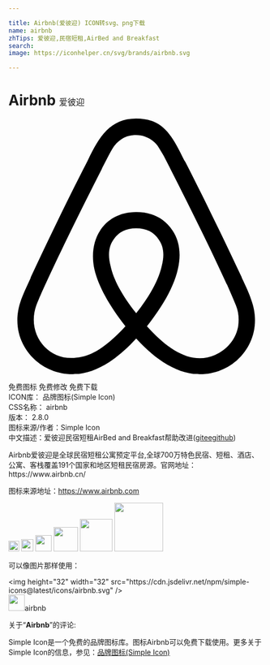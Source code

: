 ```yaml
---

title: Airbnb(爱彼迎) ICON转svg、png下载
name: airbnb
zhTips: 爱彼迎,民宿短租,AirBed and Breakfast
search: 
image: https://iconhelper.cn/svg/brands/airbnb.svg

---
```


# Airbnb  <small style="font-size: 60%;font-weight: 100">爱彼迎</small>

<div id="svg" class="svg-wrap">
<svg role="img" viewBox="0 0 24 24" xmlns="http://www.w3.org/2000/svg"><title>Airbnb icon</title><path d="M11.998 18.267c-1.352-1.696-2.147-3.182-2.412-4.455-.263-1.026-.159-1.847.291-2.464.477-.71 1.187-1.055 2.12-1.055s1.642.345 2.119 1.062c.446.61.558 1.432.286 2.464-.291 1.298-1.085 2.784-2.411 4.456zm9.597 1.14c-.185 1.245-1.034 2.278-2.2 2.782-2.251.98-4.48-.583-6.388-2.703 3.155-3.95 3.738-7.025 2.384-9.014-.795-1.14-1.933-1.695-3.393-1.695-2.943 0-4.561 2.49-3.925 5.38.37 1.564 1.351 3.342 2.915 5.33-.98 1.084-1.909 1.855-2.73 2.332-.636.344-1.245.557-1.828.608-2.677.399-4.776-2.198-3.823-4.877.132-.345.395-.98.845-1.961l.025-.053C4.94 12.36 6.717 8.75 8.759 4.746l.053-.132.58-1.115c.45-.822.635-1.19 1.351-1.643.345-.209.769-.314 1.245-.314.954 0 1.697.557 2.015 1.006.158.239.345.557.582.953l.558 1.088.08.159c2.04 4.002 3.819 7.605 5.276 10.789l.026.025.533 1.22.318.764c.243.612.294 1.221.213 1.857zm1.219-2.389c-.186-.583-.504-1.271-.9-2.093v-.03c-1.887-4.005-3.64-7.605-5.304-10.84l-.111-.162C15.313 1.461 14.464 0 11.998 0 9.56 0 8.524 1.694 7.465 3.897l-.081.16c-1.668 3.234-3.42 6.839-5.301 10.842v.053l-.558 1.219c-.21.504-.317.768-.345.847-1.35 3.712 1.432 6.972 4.8 6.972.027 0 .132 0 .264-.027h.372c1.75-.213 3.553-1.325 5.382-3.316 1.828 1.988 3.633 3.103 5.38 3.316h.372c.132.027.238.027.264.027 3.368.003 6.15-3.26 4.8-6.972z"/></svg>
</div>
<detail full-name='airbnb'></detail>

<div class="detail-page">
<p>
<span><span class="badge-success badge">免费图标</span> <span class="badge-success badge">免费修改</span>  <span class="badge-success badge">免费下载</span> </span>
<br/>
<span>
ICON库：
<span class="badge-secondary badge">品牌图标(Simple Icon)</span> 
</span>
<br/>
<span>
CSS名称：
<span class="badge-secondary badge">airbnb</span> 
</span>

<br/>
<span>
版本：
<span class="badge-secondary badge">2.8.0</span> 
</span>
<br/>
<span>图标来源/作者：<span class="badge-light badge">Simple Icon</span></span> 
<br/>
<span class="zh-detail">中文描述：<span class="badge-primary badge">爱彼迎</span><span class="badge-primary badge">民宿短租</span><span class="badge-primary badge">AirBed and Breakfast</span><span class="help-link"><span>帮助改进</span>(<a href="https://gitee.com/liuwave/icon-helper/edit/master/json/brands/airbnb.json" target="_blank" rel="noopener noreferrer">gitee</a><a href="https://github.com/liuwave/icon-helper/edit/master/json/brands/airbnb.json" target="_blank" rel="noopener noreferrer">github</a></span>)</span><br/>
</p>
</div><div class="description description alert alert-light"><p>Airbnb爱彼迎是全球民宿短租公寓预定平台,全球700万特色民宿、短租、酒店、公寓、客栈覆盖191个国家和地区短租民宿房源。官网地址：https://www.airbnb.cn/</p><p>图标来源地址：<a href="https://www.airbnb.com" target="_blank" rel="noopener noreferrer">https://www.airbnb.com</a></p></div>
<div class="alert alert-dark">
<img height="21" width="21" src="https://cdn.jsdelivr.net/npm/simple-icons@latest/icons/airbnb.svg" />
<img height="24" width="24" src="https://cdn.jsdelivr.net/npm/simple-icons@latest/icons/airbnb.svg" />
<img height="32" width="32" src="https://cdn.jsdelivr.net/npm/simple-icons@latest/icons/airbnb.svg" />
<img height="48" width="48" src="https://cdn.jsdelivr.net/npm/simple-icons@latest/icons/airbnb.svg" />
<img height="64" width="64" src="https://cdn.jsdelivr.net/npm/simple-icons@latest/icons/airbnb.svg" />
<img height="96" width="96" src="https://cdn.jsdelivr.net/npm/simple-icons@latest/icons/airbnb.svg" />

</div>
<div>
  <p>可以像图片那样使用：    
  </p>
  <div class="alert alert-primary" style="font-size: 14px">
    &lt;img height="32" width="32" src="https://cdn.jsdelivr.net/npm/simple-icons@latest/icons/airbnb.svg" /&gt;
    <copy-btn content='<img height="32" width="32" src="https://cdn.jsdelivr.net/npm/simple-icons@latest/icons/airbnb.svg" />'></copy-btn>
  </div>
  <div class="alert alert-secondary">
    <img height="32" width="32" src="https://cdn.jsdelivr.net/npm/simple-icons@latest/icons/airbnb.svg" />airbnb
    <copy-btn content="airbnb" btn-title="复制图标名称"></copy-btn>
  </div>
</div>
<div class="icon-detail__container">
<p>关于“<b>Airbnb</b>”的评论:</p>
</div>
<Vssue title="关于“Airbnb”的评论" />
<div><p>Simple Icon是一个免费的品牌图标库。图标Airbnb可以免费下载使用。更多关于  Simple Icon的信息，参见：<a target="_blank" href="https://iconhelper.cn/brands.html">品牌图标(Simple Icon)</a>
</p></div>
